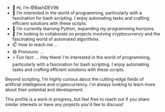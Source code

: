 - 👋 Hi, I’m @BashDEV96
- 👀 I’m interested in the world of programming, particularly with a fascination for bash scripting.  I enjoy automating tasks and crafting efficient solutions with these scripts.
- 🌱 I’m currently learning Python, expanding my programming horizons.
- 💞️ I’m looking to collaborate on projects involving cryptocurrency and the fascinating world of automated algorithms.
- 📫 How to reach me ...
- 😄 Pronouns: ...
- ⚡ Fun fact: ...
Hey there!
I'm interested in the world of programming, particularly with a fascination for bash scripting.  I enjoy automating tasks and crafting efficient solutions with these scripts.

Beyond scripting, I'm highly curious about the cutting-edge fields of artificial intelligence and cryptocurrency.  I'm always looking to learn more about their potential and development.

This profile is a work in progress, but feel free to reach out if you share similar interests or have any projects you'd like to discuss!
<!---
BashDEV96/BashDEV96 is a ✨ special ✨ repository because its `README.md` (this file) appears on your GitHub profile.
You can click the Preview link to take a look at your changes.
--->
